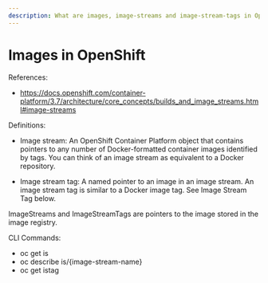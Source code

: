 ```yaml
---
description: What are images, image-streams and image-stream-tags in Openshift? How do they work togethor?
---
```

# Images in OpenShift

References:
* https://docs.openshift.com/container-platform/3.7/architecture/core_concepts/builds_and_image_streams.html#image-streams

Definitions:

* Image stream: An OpenShift Container Platform object that contains pointers to any number of Docker-formatted container images identified by tags. You can think of an image stream as equivalent to a Docker repository.

* Image stream tag: A named pointer to an image in an image stream. An image stream tag is similar to a Docker image tag. See Image Stream Tag below.

ImageStreams and ImageStreamTags are pointers to the image stored in the image registry.

CLI Commands:
* oc get is
* oc describe is/{image-stream-name}
* oc get istag

